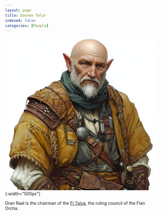 ```yaml
---
layout: page
title: Dannen Telar
indexed: false
categories: [People]
---
```


![Dran Raal](/persons/dannen_telar.png){:width="500px"}

Dran Raal is the chairman of the [Fi Taiva](/nations/sethai_federation), the ruling council of the Fian Orcha.